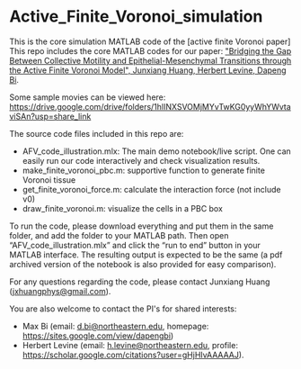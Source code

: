 # Active_Finite_Voronoi_simulation

This is the core simulation MATLAB code of the [active finite Voronoi paper]
This repo includes the core MATLAB codes for our paper: ["Bridging the Gap Between Collective Motility and Epithelial-Mesenchymal Transitions through the Active Finite Voronoi Model", Junxiang Huang, Herbert Levine, Dapeng Bi](https://pubs.rsc.org/en/content/articlelanding/2023/sm/d3sm00327b).

Some sample movies can be viewed here: https://drive.google.com/drive/folders/1hlINXSVOMjMYvTwKG0yyWhYWvtaviSAn?usp=share_link

The source code files included in this repo are:
* AFV_code_illustration.mlx: The main demo notebook/live script. One can easily run our code interactively and check visualization results. 
* make_finite_voronoi_pbc.m: supportive function to generate finite Voronoi tissue
* get_finite_voronoi_force.m: calculate the interaction force (not include v0)
* draw_finite_voronoi.m: visualize the cells in a PBC box
  
To run the code, please download everything and put them in the same folder, and add the folder to your MATLAB path. Then open “AFV_code_illustration.mlx” and click the “run to end” button in your MATLAB interface. The resulting output is expected to be the same (a pdf archived version of the notebook is also provided for easy comparison).

For any questions regarding the code, please contact Junxiang Huang (jxhuangphys@gmail.com).

You are also welcome to contact the PI's for shared interests:
* Max Bi (email: d.bi@northeastern.edu, homepage: https://sites.google.com/view/dapengbi)
* Herbert Levine (email: h.levine@northeastern.edu, profile: https://scholar.google.com/citations?user=gHjHIvAAAAAJ).
